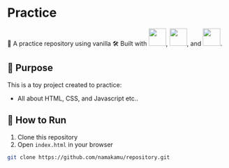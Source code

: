 # Practice

🎯 A practice repository using vanilla 🛠️ Built with
<img src="https://cdn.jsdelivr.net/gh/devicons/devicon/icons/html5/html5-original.svg" width="40"/>, <img src="https://cdn.jsdelivr.net/gh/devicons/devicon/icons/css3/css3-original.svg" width="40"/>, and <img src="https://cdn.jsdelivr.net/gh/devicons/devicon/icons/javascript/javascript-original.svg" width="40"/>.

## 🧠 Purpose
This is a toy project created to practice:
- All about HTML, CSS, and Javascript etc..

## 🚀 How to Run
1. Clone this repository
2. Open `index.html` in your browser

```bash
git clone https://github.com/namakamu/repository.git

